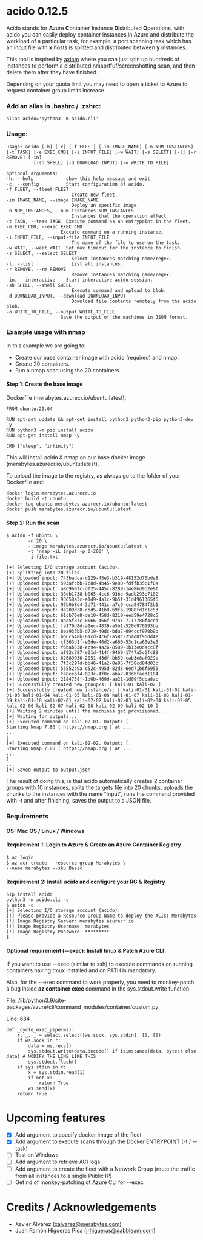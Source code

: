 # acido 0.12.5

Acido stands for **A**zure **C**ontainer **I**nstance **D**istributed **O**perations, with acido you can easily deploy container instances in Azure and distribute the workload of a particular task, for example, a port scanning task which has an input file with **x** hosts is splitted and distributed between **y** instances.

This tool is inspired by [axiom](https://github.com/pry0cc/axiom) where you can just spin up hundreds of instances to perform a distributed nmap/ffuf/screenshotting scan, and then delete them after they have finished. 

Depending on your quota limit you may need to open a ticket to Azure to request container group limits increase.

### Add an alias in .bashrc / .zshrc:
    alias acido='python3 -m acido.cli'
    
### Usage:
    usage: acido [-h] [-c] [-f FLEET] [-im IMAGE_NAME] [-n NUM_INSTANCES] [-t TASK] [-e EXEC_CMD] [-i INPUT_FILE] [-w WAIT] [-s SELECT] [-l] [-r REMOVE] [-in]
              [-sh SHELL] [-d DOWNLOAD_INPUT] [-o WRITE_TO_FILE]

    optional arguments:
    -h, --help            show this help message and exit
    -c, --config          Start configuration of acido.
    -f FLEET, --fleet FLEET
                            Create new fleet.
    -im IMAGE_NAME, --image IMAGE_NAME
                            Deploy an specific image.
    -n NUM_INSTANCES, --num-instances NUM_INSTANCES
                            Instances that the operation affect
    -t TASK, --task TASK  Execute command as an entrypoint in the fleet.
    -e EXEC_CMD, --exec EXEC_CMD
                        Execute command on a running instance.
    -i INPUT_FILE, --input-file INPUT_FILE
                            The name of the file to use on the task.
    -w WAIT, --wait WAIT  Set max timeout for the instance to finish.
    -s SELECT, --select SELECT
                            Select instances matching name/regex.
    -l, --list              List all instances.
    -r REMOVE, --rm REMOVE
                            Remove instances matching name/regex.
    -in, --interactive    Start interactive acido session.
    -sh SHELL, --shell SHELL
                            Execute command and upload to blob.
    -d DOWNLOAD_INPUT, --download DOWNLOAD_INPUT
                            Download file contents remotely from the acido blob.
    -o WRITE_TO_FILE, --output WRITE_TO_FILE
                        Save the output of the machines in JSON format.


### Example usage with nmap
In this example we are going to:
* Create our base container image with acido (required) and nmap.
* Create 20 containers.
* Run a nmap scan using the 20 containers.

#### Step 1: Create the base image

Dockerfile (merabytes.azurecr.io/ubuntu:latest):

    FROM ubuntu:20.04

    RUN apt-get update && apt-get install python3 python3-pip python3-dev -y
    RUN python3 -m pip install acido
    RUN apt-get install nmap -y

    CMD ["sleep", "infinity"]

This will install acido & nmap on our base docker image (merabytes.azurecr.io/ubuntu:latest).

To upload the image to the registry, as always go to the folder of your Dockerfile and:

    docker login merabytes.azurecr.io
    docker build -t ubuntu .
    docker tag ubuntu merabytes.azurecr.io/ubuntu:latest
    docker push merabytes.azurecr.io/ubuntu:latest

#### Step 2: Run the scan


    $ acido -f ubuntu \
            -n 20 \
            --image merabytes.azurecr.io/ubuntu:latest \
            -t 'nmap -iL input -p 0-200' \
            -i file.txt

    [+] Selecting I/O storage account (acido).
    [+] Splitting into 20 files.
    [+] Uploaded input: 743badca-c129-45e3-b319-48152d70bde8
    [+] Uploaded input: 593afcbb-7c8d-4b45-9e00-fdffb35c1f0a
    [+] Uploaded input: a8d960fc-df25-445c-8289-14e8bd9b2e9f
    [+] Uploaded input: 38db1738-b065-4cc6-93be-9adb293e7182
    [+] Uploaded input: 93658a3c-e149-4a1c-9b5f-31d4961365f6
    [+] Uploaded input: 97b0b8d4-3d71-441c-a7c9-cca84784f2b1
    [+] Uploaded input: da209dc8-cbd5-41b8-b9fb-1988fd1c1c53
    [+] Uploaded input: 61cb70e8-de10-458d-8219-eed59e4728c5
    [+] Uploaded input: 8aa5f87c-0566-466f-97a1-7117780f4ced
    [+] Uploaded input: fa179d8d-a1ec-4839-a5b1-520d976193ba
    [+] Uploaded input: 8ea933b5-d719-49dc-bda7-094ccf970b9b
    [+] Uploaded input: bb6c648b-61cd-4c6f-a58c-25ad8f9bdd4e
    [+] Uploaded input: cf363d1f-e3de-46d2-a660-53c1ca63e3e5
    [+] Uploaded input: f6bab538-ec94-4a26-8589-1b13e0dacc8f
    [+] Uploaded input: af92c787-e21d-414f-9469-1747a5c6fc89
    [+] Uploaded input: 62689030-2051-43df-bb59-cab3e8af029b
    [+] Uploaded input: 7f3c297d-bb46-41a2-8e05-7f30cd84d03b
    [+] Uploaded input: 55552c9a-c52c-495d-82d5-6ed71b6f5955
    [+] Uploaded input: fa8ee6f4-093c-4f0e-aba7-03dbfaed1104
    [+] Uploaded input: 2184758f-1d0b-469d-aa21-1d09f5dba8ac
    [+] Successfully created new group/s: [ kali-01 kali-02 ]
    [+] Successfully created new instance/s: [ kali-01-01 kali-01-02 kali-01-03 kali-01-04 kali-01-05 kali-01-06 kali-01-07 kali-01-08 kali-01-09 kali-01-10 kali-02-01 kali-02-02 kali-02-03 kali-02-04 kali-02-05 kali-02-06 kali-02-07 kali-02-08 kali-02-09 kali-02-10 ]
    [+] Waiting 2 minutes until the machines get provisioned...
    [+] Waiting for outputs...
    [+] Executed command on kali-02-01. Output: [
    Starting Nmap 7.80 ( https://nmap.org ) at ...
    ...
    ]
    [+] Executed command on kali-02-02. Output: [
    Starting Nmap 7.80 ( https://nmap.org ) at ...
    ...
    ]
    ...
    [+] Saved output to output.json


The result of doing this, is that acido automatically creates 2 container groups with 10 instances, splits the targets file into 20 chunks, uploads the chunks to the instances with the name "input", runs the command provided with -t and after finishing, saves the output to a JSON file.

### Requirements

#### OS: Mac OS / Linux / Windows

#### Requirement 1: Login to Azure & Create an Azure Container Registry
    $ az login
    $ az acr create --resource-group Merabytes \
    --name merabytes --sku Basic

#### Requirement 2: Install acido and configure your RG & Registry
    pip install acido
    python3 -m acido.cli -c
    $ acido -c
    [+] Selecting I/O storage account (acido).
    [!] Please provide a Resource Group Name to deploy the ACIs: Merabytes
    [!] Image Registry Server: merabytes.azurecr.io
    [!] Image Registry Username: merabytes
    [!] Image Registry Password: *********
    $

#### Optional requirement (--exec): Install tmux & Patch Azure CLI
If you want to use --exec (similar to ssh) to execute commands on running containers having tmux installed and on PATH is mandatory. 

Also, for the --exec command to work properly, you need to monkey-patch a bug inside **az container exec** command in the sys.stdout.write function.

File: /lib/python3.9/site-packages/azure/cli/command_modules/container/custom.py

Line: 684

    def _cycle_exec_pipe(ws):
        r, _, _ = select.select([ws.sock, sys.stdin], [], [])
        if ws.sock in r:
            data = ws.recv()
            sys.stdout.write(data.decode() if isinstance(data, bytes) else data) # MODIFY THE LINE LIKE THIS
            sys.stdout.flush()
        if sys.stdin in r:
            x = sys.stdin.read(1)
            if not x:
                return True
            ws.send(x)
        return True

# Upcoming features

- [X] Add argument to specify docker image of the fleet
- [X] Add argument to execute scans through the Docker ENTRYPOINT (-t / --task)
- [ ] Test on Windows
- [ ] Add argument to retrieve ACI logs
- [ ] Add argument to create the fleet with a Network Group (route the traffic from all instances to a single Public IP)
- [ ] Get rid of monkey-patching of Azure CLI for --exec

# Credits / Acknowledgements

* Xavier Álvarez (xalvarez@merabytes.com)
* Juan Ramón Higueras Pica (jrhigueras@dabbleam.com)
